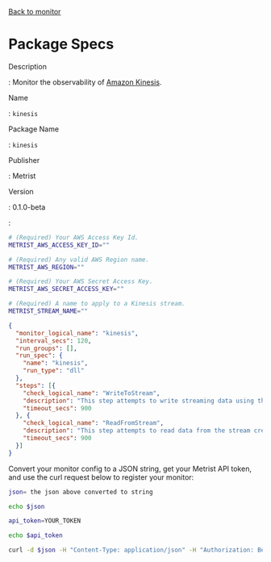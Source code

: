 [Back to monitor](kinesis.md)

# Package Specs

Description

: Monitor the observability of [Amazon Kinesis](https://aws.amazon.com/kinesis/).

Name

: `kinesis`

Package Name

: `kinesis`

Publisher

: Metrist

Version

: 0.1.0-beta

: &nbsp;


<!--@include: /parts/_3.md-->


```sh
# (Required) Your AWS Access Key Id.
METRIST_AWS_ACCESS_KEY_ID=""

# (Required) Any valid AWS Region name.
METRIST_AWS_REGION=""

# (Required) Your AWS Secret Access Key.
METRIST_AWS_SECRET_ACCESS_KEY=""

# (Required) A name to apply to a Kinesis stream.
METRIST_STREAM_NAME=""
```

<!--@include: /parts/tips_env-vars.md -->


<!--@include: /parts/_4.md-->


```json
{
  "monitor_logical_name": "kinesis",
  "interval_secs": 120,
  "run_groups": [],
  "run_spec": {
    "name": "kinesis",
    "run_type": "dll"
  },
  "steps": [{
    "check_logical_name": "WriteToStream",
    "description": "This step attempts to write streaming data using the PutRecordRequest class.",
    "timeout_secs": 900
  }, {
    "check_logical_name": "ReadFromStream",
    "description": "This step attempts to read data from the stream created in a previous step.",
    "timeout_secs": 900
  }]
}
```




Convert your monitor config to a JSON string, get your Metrist API token, and use the curl request below to register your monitor:

```sh
json= the json above converted to string

echo $json

api_token=YOUR_TOKEN

echo $api_token

curl -d $json -H "Content-Type: application/json" -H "Authorization: Bearer $api_token" 'https://app.metrist.io/api/v0/monitor-config'

```

<!--@include: /parts/tips_api.md-->


<!--@include: /parts/_5.md-->


<!--@include: /parts/result.md-->